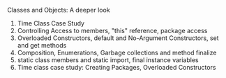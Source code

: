 Classes and Objects: A deeper look
1. Time Class Case Study
2. Controlling Access to members, "this" reference, package access
3. Overloaded Constructors, default and No-Argument Constructors, set and get methods
4. Composition, Enumerations, Garbage collections and method finalize
5. static class members and static import, final instance variables
6. Time class case study: Creating Packages, Overloaded Constructors
